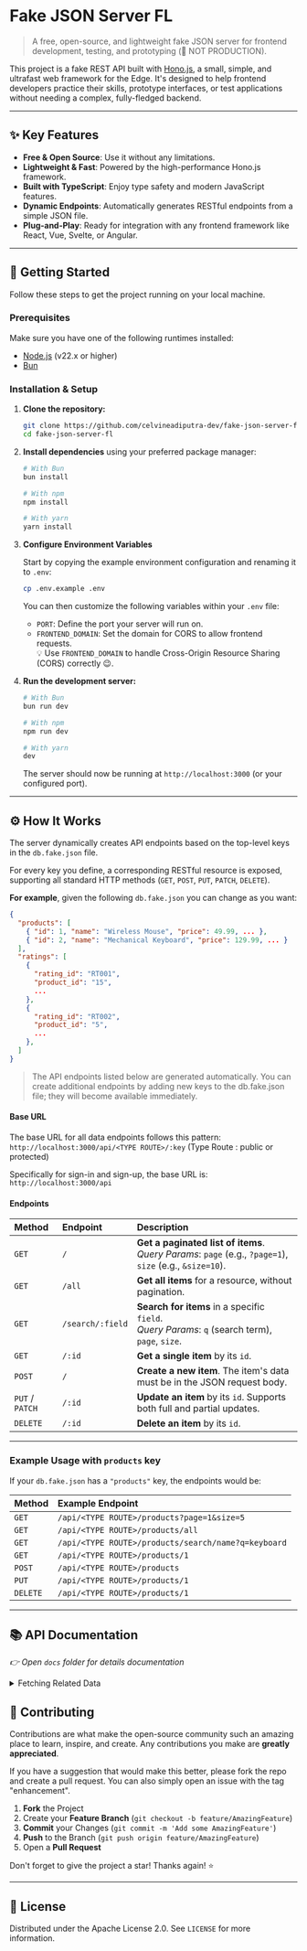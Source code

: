 # Fake JSON Server FL

> A free, open-source, and lightweight fake JSON server for frontend development, testing, and prototyping (💢 NOT PRODUCTION).

[](https://choosealicense.com/licenses/mit/)
[](http://makeapullrequest.com)

This project is a fake REST API built with [Hono.js](https://hono.dev), a small, simple, and ultrafast web framework for the Edge. It's designed to help frontend developers practice their skills, prototype interfaces, or test applications without needing a complex, fully-fledged backend.

---

## ✨ Key Features

- **Free & Open Source**: Use it without any limitations.
- **Lightweight & Fast**: Powered by the high-performance Hono.js framework.
- **Built with TypeScript**: Enjoy type safety and modern JavaScript features.
- **Dynamic Endpoints**: Automatically generates RESTful endpoints from a simple JSON file.
- **Plug-and-Play**: Ready for integration with any frontend framework like React, Vue, Svelte, or Angular.

---

## 🚀 Getting Started

Follow these steps to get the project running on your local machine.

### Prerequisites

Make sure you have one of the following runtimes installed:

- [Node.js](https://nodejs.org/) (v22.x or higher)
- [Bun](https://bun.sh/)

### Installation & Setup

1. **Clone the repository:**

    ```bash
    git clone https://github.com/celvineadiputra-dev/fake-json-server-fl.git
    cd fake-json-server-fl
    ```

2. **Install dependencies** using your preferred package manager:

    ```bash
    # With Bun
    bun install

    # With npm
    npm install

    # With yarn
    yarn install
    ```

3. **Configure Environment Variables**

    Start by copying the example environment configuration and renaming it to `.env`:

    ```bash
    cp .env.example .env
    ```

    You can then customize the following variables within your `.env` file:
    - `PORT`: Define the port your server will run on.
    - `FRONTEND_DOMAIN`: Set the domain for CORS to allow frontend requests.
      <br/>
      💡 Use `FRONTEND_DOMAIN` to handle Cross-Origin Resource Sharing (CORS) correctly 😉.

4. **Run the development server:**

    ```bash
    # With Bun
    bun run dev

    # With npm
    npm run dev

    # With yarn
    dev
    ```

    The server should now be running at `http://localhost:3000` (or your configured port).

---

## ⚙️ How It Works

The server dynamically creates API endpoints based on the top-level keys in the `db.fake.json` file.

For every key you define, a corresponding RESTful resource is exposed, supporting all standard HTTP methods (`GET`, `POST`, `PUT`, `PATCH`, `DELETE`).

**For example**, given the following `db.fake.json` you can change as you want:

```json
{
  "products": [
    { "id": 1, "name": "Wireless Mouse", "price": 49.99, ... },
    { "id": 2, "name": "Mechanical Keyboard", "price": 129.99, ... }
  ],
  "ratings": [
    {
      "rating_id": "RT001",
      "product_id": "15",
      ...
    },
    {
      "rating_id": "RT002",
      "product_id": "5",
      ...
    },
  ]
}
```

> The API endpoints listed below are generated automatically. You can create additional endpoints by adding new keys to the db.fake.json file; they will become available immediately.

#### Base URL

The base URL for all data endpoints follows this pattern:
`http://localhost:3000/api/<TYPE ROUTE>/:key` (Type Route : public or protected)

Specifically for sign-in and sign-up, the base URL is:
`http://localhost:3000/api`

#### Endpoints

| Method          | Endpoint         | Description                                                                                                  |
| :-------------- | :--------------- | :----------------------------------------------------------------------------------------------------------- |
| `GET`           | `/`              | **Get a paginated list of items**. <br/>_Query Params_: `page` (e.g., `?page=1`), `size` (e.g., `&size=10`). |
| `GET`           | `/all`           | **Get all items** for a resource, without pagination.                                                        |
| `GET`           | `/search/:field` | **Search for items** in a specific `field`. <br/> _Query Params_: `q` (search term), `page`, `size`.         |
| `GET`           | `/:id`           | **Get a single item** by its `id`.                                                                           |
| `POST`          | `/`              | **Create a new item**. The item's data must be in the JSON request body.                                     |
| `PUT` / `PATCH` | `/:id`           | **Update an item** by its `id`. Supports both full and partial updates.                                      |
| `DELETE`        | `/:id`           | **Delete an item** by its `id`.                                                                              |

---

### Example Usage with `products` key

If your `db.fake.json` has a `"products"` key, the endpoints would be:

| Method   | Example Endpoint                                    |
| :------- | :-------------------------------------------------- |
| `GET`    | `/api/<TYPE ROUTE>/products?page=1&size=5`          |
| `GET`    | `/api/<TYPE ROUTE>/products/all`                    |
| `GET`    | `/api/<TYPE ROUTE>/products/search/name?q=keyboard` |
| `GET`    | `/api/<TYPE ROUTE>/products/1`                      |
| `POST`   | `/api/<TYPE ROUTE>/products`                        |
| `PUT`    | `/api/<TYPE ROUTE>/products/1`                      |
| `DELETE` | `/api/<TYPE ROUTE>/products/1`                      |

---

## 📚 API Documentation

_👉 Open `docs` folder for details documentation_

<details>
    <summary>
        Fetching Related Data
    </summary>

## Fetching Related Data

You can get items from one resource that are related to another by using the **`search`** endpoint.

For example, to get all **ratings** for the **product** with an `id` of `5`, you would search the `ratings` resource. You need to target the field that links the rating to the product (e.g., `productId`) and use the product's ID as your search query.

### Example Request

```http
GET http://localhost:3000/api/<TYPE ROUTE>/ratings/search/product_id?q=5
```

- This request searches the `/api/<TYPE ROUTE>/ratings` endpoint.
- It specifically looks within the `productId` field.
- It returns all ratings where `productId` is `5`.

</details>

## 🤝 Contributing

Contributions are what make the open-source community such an amazing place to learn, inspire, and create. Any contributions you make are **greatly appreciated**.

If you have a suggestion that would make this better, please fork the repo and create a pull request. You can also simply open an issue with the tag "enhancement".

1. **Fork** the Project
2. Create your **Feature Branch** (`git checkout -b feature/AmazingFeature`)
3. **Commit** your Changes (`git commit -m 'Add some AmazingFeature'`)
4. **Push** to the Branch (`git push origin feature/AmazingFeature`)
5. Open a **Pull Request**

Don't forget to give the project a star\! Thanks again\! ⭐

---

## 📄 License

Distributed under the Apache License 2.0. See `LICENSE` for more information.
